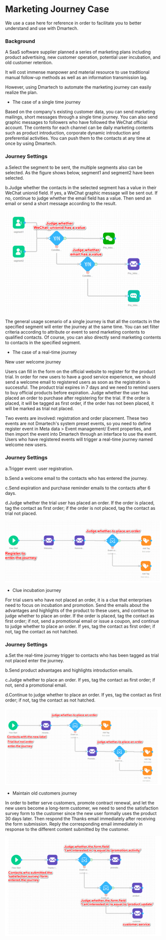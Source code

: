 # Marketing Journey Case

We use a case here for reference in order to facilitate you to better understand and use with Dmartech.

### Background

A SaaS software supplier planned a series of marketing plans including product advertising, new customer operation, potential user incubation, and old customer retention. 

It will cost immense manpower and material resource to use traditional manual follow-up methods as well as an information transmission lag. 

However, using Dmartech to automate the marketing journey can easily realize the plan. 

* The case of a single time journey 

Based on the company's existing customer data, you can send marketing mailings, short messages through a single time journey. You can also send graphic messages to followers who have followed the WeChat official account. The contents for each channel can be daily marketing contents such as product introduction, corporate dynamic introduction and preferential activities. You can push them to the contacts at any time at once by using Dmartech.

### Journey Settings

a.Select the segment to be sent, the multiple segments also can be selected. As the figure shows below, segment1 and segment2 have been selected. 

b.Judge whether the contacts in the selected segment has a value in their WeChat unionid field. If yes, a WeChat graphic message will be sent out. If no, continue to judge whether the email field has a value. Then send an email or send a short message according to the result.

![](../.gitbook/assets/image%20%28505%29.png)

The general usage scenario of a single journey is that all the contacts in the specified segment will enter the journey at the same time. You can set filter criteria according to attribute or event to send marketing contents to qualified contacts. Of course, you can also directly send marketing contents to contacts in the specified segment.

* The case of a real-time journey 

New user welcome journey 

Users can fill in the form on the official website to register for the product trial. In order for new users to have a good service experience, we should send a welcome email to registered users as soon as the registration is successful. The product trial expires in 7 days and we need to remind users to buy official products before expiration. Judge whether the user has placed an order to purchase after registering for the trial. If the order is placed, it will be tagged as first order, if the order has not been placed, it will be marked as trial not placed. 

Two events are involved: registration and order placement. These two events are not Dmartech's system preset events, so you need to define register event in Meta data &gt; Event management/ Event properties, and then import the event into Dmartech through an interface to use the event. Users who have registered events will trigger a real-time journey named welcome new users.

### Journey Settings 

a.Trigger event: user registration. 

b.Send a welcome email to the contacts who has entered the journey. 

c.Send expiration and purchase reminder emails to the contacts after 6 days. 

d.Judge whether the trial user has placed an order. If the order is placed, tag the contact as first order; if the order is not placed, tag the contact as trial not placed.

![](../.gitbook/assets/image%20%28506%29.png)

* Clue incubation journey 

For trial users who have not placed an order, it is a clue that enterprises need to focus on incubation and promotion. Send the emails about the advantages and highlights of the product to these users, and continue to judge whether to place an order. If the order is placed, tag the contact as first order; if not, send a promotional email or issue a coupon, and continue to judge whether to place an order. If yes, tag the contact as first order; if not, tag the contact as not hatched. 

### Journey Settings 

a.Set the real-time journey trigger to contacts who has been tagged as trial not placed enter the journey. 

b.Send product advantages and highlights introduction emails. 

c.Judge whether to place an order. If yes, tag the contact as first order; if not, send a promotional email. 

d.Continue to judge whether to place an order. If yes, tag the contact as first order; if not, tag the contact as not hatched.

![](../.gitbook/assets/image%20%28515%29.png)

* Maintain old customers journey 

In order to better serve customers, promote contract renewal, and let the new users become a long-term customer, we need to send the satisfaction survey form to the customer since the new user formally uses the product 30 days later. Then respond the Thanks email immediately after receiving the form submission. Reply the corresponding email immediately in response to the different content submitted by the customer.

![](../.gitbook/assets/image%20%28497%29.png)

